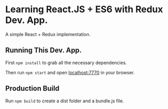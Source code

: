 # Learning React.JS + ES6 with Redux Dev. App.

A simple React + Redux implementation.

## Running This Dev. App.

First `npm install` to grab all the necessary dependencies.

Then run `npm start` and open <localhost:7770> in your browser.

## Production Build

Run `npm build` to create a dist folder and a bundle.js file.
